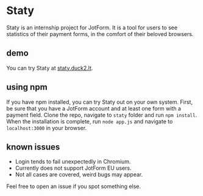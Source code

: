 # Staty

Staty is an internship project for JotForm. It is a tool for users to see statistics of their payment forms, in the comfort of their beloved browsers. 

## demo

You can try Staty at [staty.duck2.lt](staty.duck2.lt).

## using npm

If you have npm installed, you can try Staty out on your own system. First, be sure that you have a JotForm account and at least one form with a payment field. Clone the repo, navigate to `staty` folder and run `npm install`. When the installation is complete, run `node app.js` and navigate to `localhost:3000` in your browser.

## known issues

- Login tends to fail unexpectedly in Chromium.
- Currently does not support JotForm EU users.
- Not all cases are covered, weird bugs may appear.

Feel free to open an issue if you spot something else.
